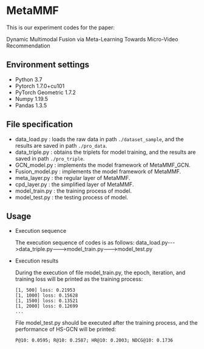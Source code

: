 # MetaMMF
This is our experiment codes for the paper:

Dynamic Multimodal Fusion via Meta-Learning Towards Micro-Video Recommendation

## Environment settings
* Python 3.7
* Pytorch 1.7.0+cu101
* PyTorch Geometric 1.7.2
* Numpy 1.19.5
* Pandas 1.3.5

## File specification
* data_load.py : loads the raw data in path `./dataset_sample`, and the results are saved in path `./pro_data`.
* data_triple.py : obtains the triplets for model training, and the results are saved in path `./pro_triple`.
* GCN_model.py : implements the model framework of MetaMMF_GCN.
* Fusion_model.py : implements the model framework of MetaMMF.
* meta_layer.py : the regular layer of MetaMMF.
* cpd_layer.py : the simplified layer of MetaMMF.
* model_train.py : the training process of model.
* model_test.py : the testing process of model.

## Usage
* Execution sequence

  The execution sequence of codes is as follows: data_load.py--->data_triple.py--->model_train.py--->model_test.py
  
* Execution results

  During the execution of file model_train.py, the epoch, iteration, and training loss will be printed as the training process:
  
  ```
  [1, 500] loss: 0.21953
  [1, 1000] loss: 0.15628
  [1, 1500] loss: 0.13521
  [1, 2000] loss: 0.12699
  ...
  ```

  File model_test.py should be executed after the training process, and the performance of HS-GCN will be printed:
  
  ```
  P@10: 0.0595; R@10: 0.2587; HR@10: 0.2003; NDCG@10: 0.1736
  ```
